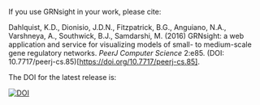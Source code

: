 If you use GRNsight in your work, please cite:

Dahlquist, K.D., Dionisio, J.D.N., Fitzpatrick, B.G., Anguiano, N.A., Varshneya, A., Southwick, B.J., Samdarshi, M. (2016) GRNsight: a web application and service for visualizing models of small- to medium-scale gene regulatory networks. _PeerJ Computer Science_ 2:e85. (DOI: 10.7717/peerj-cs.85)[https://doi.org/10.7717/peerj-cs.85].

The DOI for the latest release is:

[![DOI](https://zenodo.org/badge/16195791.svg)](https://zenodo.org/badge/latestdoi/16195791)
